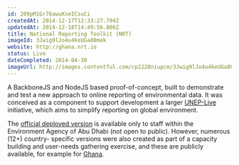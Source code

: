 ```yaml
---
id: 209pM1Gr76awuKseICsuCi
createdAt: 2014-12-17T12:33:27.794Z
updatedAt: 2014-12-18T14:49:56.806Z
title: National Reporting Toolkit (NRT)
imageId: 3Jwig9lJo4u4keUGa80mek
website: http://ghana.nrt.io
status: Live
dateCompleted: 2014-04-30
imageUrl: http://images.contentful.com/cp2228niupcm/3Jwig9lJo4u4keUGa80mek/434275027ffffb65626e7d0173660036/Screenshot_2014-11-18_12.32.00.png
---
```

A BackboneJS and NodeJS based proof-of-concept, built to demonstrate and test a new approach to online reporting of environmental data. It was conceived as a component to support development a larger [UNEP-Live](http://uneplive.unep.org) initiative, which aims to simplify reporting on global environment. 

The [official deployed version](http://nrt-beta.ead.ae) is available only to staff within the Environment Agency of Abu Dhabi (not open to public). However, numerous (12+) country- specific versions were also created as part of a capacity building and user-needs gathering exercise, and these are publicly available, for example for [Ghana](http://ghana.nrt.io).